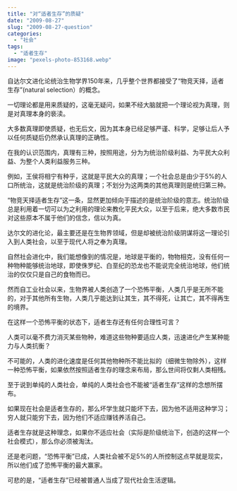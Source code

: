 ```yaml
---
title: "对“适者生存”的质疑"
date: "2009-08-27"
slug: "2009-08-27-question"
categories: 
  - "社会"
tags: 
  - "适者生存"
image: "pexels-photo-853168.webp"
---
```


自达尔文进化论统治生物学界150年来，几乎整个世界都接受了“物竞天择，适者生存”(natural selection）的概念。

一切理论都是用来质疑的，这毫无疑问，如果不经大脑就把一个理论视为真理，则是对真理本身的亵渎。

大多数真理即使质疑，也无后文，因为其本身已经足够严谨、科学，足够让后人予以任何质疑后仍然承认真理的正确性。

在我的认识范围内，真理有三种，按照用途，分为为统治阶级利益、为平民大众利益、为整个人类利益服务三种。

例如，王侯将相宁有种乎，这就是平民大众的真理；一个社会总是由少于5%的人口所统治，这就是统治阶级的真理；不划分为这两类的其他真理则是统归第三种。

“物竞天择适者生存”这一条，显然更加倾向于描述的是统治阶级的意志。统治阶级总是利用着一切可以为之利用的理论来教化平民大众，以至于后来，绝大多数市民对这些原本不属于他们的信念，信以为真。

达尔文的进化论，最主要还是在生物界领域，但是却被统治阶级阴谋将这一理论引入到人类社会，以至于现代人将之奉为真理。

自然社会进化中，我们能想像到的情况是，地球是平衡的，物物相克，没有任何一种物种能够统治地球，即使侏罗纪、白垩纪的恐龙也不能说完全统治地球，他们统治的仅仅只是自己的食物而已。

然而自工业社会以来，生物界被人类创造了一个恐怖平衡，人类几乎是无所不能的，对于其他所有生物，人类几乎能达到让其生，其不得死，让其亡，其不得再生的境界。

在这样一个恐怖平衡的状态下，适者生存还有任何合理性可言？

人类可以毫不费力消灭某些物种，难道这些物种要适应人类，迅速进化产生某种能力与人类抗衡？

不可能的，人类的进化速度是任何其他物种所不能比拟的（细微生物除外），这样一种恐怖平衡，如果依然按照适者生存的理念来布局，那么世间将仅剩人类相残。

至于说到单纯的人类社会，单纯的人类社会也不能被“适者生存”这样的念想所摆布。

如果现在社会是适者生存的，那么坏学生就只能坏下去，因为他不适用这种学习；穷人就只能穷下去，因为他们不适应赚钱养活自己。

适者生存就是这种理念，如果你不适应社会（实际是阶级统治下，创造的这样一个社会模式），那么你必须被淘汰。

还是老问题，“恐怖平衡”已成，人类社会被不足5%的人所控制这点早就是现实，所以他们成了恐怖平衡的最大赢家。

可悲的是，“适者生存”已经被普通人当成了现代社会生活逻辑。
